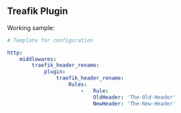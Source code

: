 Treafik Plugin
--------------

Working sample:

```yaml
# Template for configuration

http:
    middlewares:
        traefik_header_rename:
            plugin:
                traefik_header_rename:
                    Rules:
                        -   Rule:
                            OldHeader: 'The-Old-Header'
                            NewHeader: 'The-New-Header'
```

